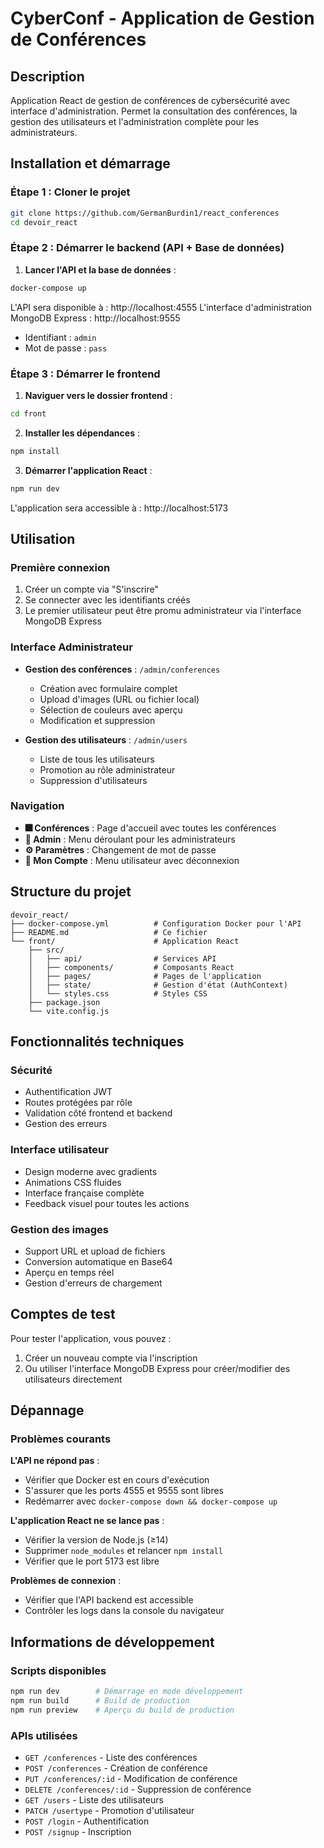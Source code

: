 # CyberConf - Application de Gestion de Conférences

## Description
Application React de gestion de conférences de cybersécurité avec interface d'administration. Permet la consultation des conférences, la gestion des utilisateurs et l'administration complète pour les administrateurs.

## Installation et démarrage

### Étape 1 : Cloner le projet
```bash
git clone https://github.com/GermanBurdin1/react_conferences
cd devoir_react
```

### Étape 2 : Démarrer le backend (API + Base de données)


1. **Lancer l'API et la base de données** :
```bash
docker-compose up
```

L'API sera disponible à : http://localhost:4555
L'interface d'administration MongoDB Express : http://localhost:9555
- Identifiant : `admin`
- Mot de passe : `pass`

### Étape 3 : Démarrer le frontend

1. **Naviguer vers le dossier frontend** :
```bash
cd front
```

2. **Installer les dépendances** :
```bash
npm install
```

3. **Démarrer l'application React** :
```bash
npm run dev
```

L'application sera accessible à : http://localhost:5173

## Utilisation

### Première connexion
1. Créer un compte via "S'inscrire"
2. Se connecter avec les identifiants créés
3. Le premier utilisateur peut être promu administrateur via l'interface MongoDB Express

### Interface Administrateur
- **Gestion des conférences** : `/admin/conferences`
  - Création avec formulaire complet
  - Upload d'images (URL ou fichier local)
  - Sélection de couleurs avec aperçu
  - Modification et suppression

- **Gestion des utilisateurs** : `/admin/users`
  - Liste de tous les utilisateurs
  - Promotion au rôle administrateur
  - Suppression d'utilisateurs

### Navigation
- **🎆 Conférences** : Page d'accueil avec toutes les conférences
- **👑 Admin** : Menu déroulant pour les administrateurs
- **⚙️ Paramètres** : Changement de mot de passe
- **👤 Mon Compte** : Menu utilisateur avec déconnexion

## Structure du projet

```
devoir_react/
├── docker-compose.yml          # Configuration Docker pour l'API
├── README.md                   # Ce fichier
└── front/                      # Application React
    ├── src/
    │   ├── api/                # Services API
    │   ├── components/         # Composants React
    │   ├── pages/              # Pages de l'application
    │   ├── state/              # Gestion d'état (AuthContext)
    │   └── styles.css          # Styles CSS
    ├── package.json
    └── vite.config.js
```

## Fonctionnalités techniques

### Sécurité
- Authentification JWT
- Routes protégées par rôle
- Validation côté frontend et backend
- Gestion des erreurs

### Interface utilisateur
- Design moderne avec gradients
- Animations CSS fluides
- Interface française complète
- Feedback visuel pour toutes les actions

### Gestion des images
- Support URL et upload de fichiers
- Conversion automatique en Base64
- Aperçu en temps réel
- Gestion d'erreurs de chargement

## Comptes de test

Pour tester l'application, vous pouvez :
1. Créer un nouveau compte via l'inscription
2. Ou utiliser l'interface MongoDB Express pour créer/modifier des utilisateurs directement

## Dépannage

### Problèmes courants

**L'API ne répond pas** :
- Vérifier que Docker est en cours d'exécution
- S'assurer que les ports 4555 et 9555 sont libres
- Redémarrer avec `docker-compose down && docker-compose up`

**L'application React ne se lance pas** :
- Vérifier la version de Node.js (≥14)
- Supprimer `node_modules` et relancer `npm install`
- Vérifier que le port 5173 est libre

**Problèmes de connexion** :
- Vérifier que l'API backend est accessible
- Contrôler les logs dans la console du navigateur

## Informations de développement

### Scripts disponibles
```bash
npm run dev        # Démarrage en mode développement
npm run build      # Build de production
npm run preview    # Aperçu du build de production
```

### APIs utilisées
- `GET /conferences` - Liste des conférences
- `POST /conferences` - Création de conférence
- `PUT /conferences/:id` - Modification de conférence
- `DELETE /conferences/:id` - Suppression de conférence
- `GET /users` - Liste des utilisateurs
- `PATCH /usertype` - Promotion d'utilisateur
- `POST /login` - Authentification
- `POST /signup` - Inscription
